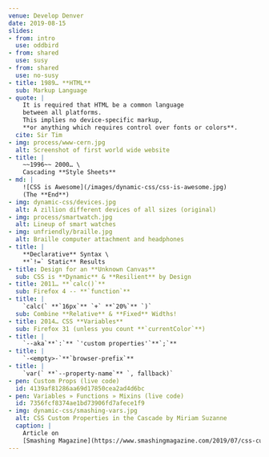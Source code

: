 ```yaml
---
venue: Develop Denver
date: 2019-08-15
slides:
- from: intro
  use: oddbird
- from: shared
  use: susy
- from: shared
  use: no-susy
- title: 1989… **HTML**
  sub: Markup Language
- quote: |
    It is required that HTML be a common language
    between all platforms.
    This implies no device-specific markup,
    **or anything which requires control over fonts or colors**.
  cite: Sir Tim
- img: process/www-cern.jpg
  alt: Screenshot of first world wide website
- title: |
    ~~1996~~ 2000… \
    Cascading **Style Sheets**
- md: |
    ![CSS is Awesome](/images/dynamic-css/css-is-awesome.jpg)
    (The **End**)
- img: dynamic-css/devices.jpg
  alt: A zillion different devices of all sizes (original)
- img: process/smartwatch.jpg
  alt: Lineup of smart watches
- img: unfriendly/braille.jpg
  alt: Braille computer attachment and headphones
- title: |
    **Declarative** Syntax \
    **`!=` Static** Results
- title: Design for an **Unknown Canvas**
  sub: CSS is **Dynamic** & **Resilient** by Design
- title: 2011… **`calc()`**
  sub: Firefox 4 -- **`function`**
- title: |
    `calc(` **`16px`** `+` **`20%`** `)`
  sub: Combine **Relative** & **Fixed** Widths!
- title: 2014… CSS **Variables**
  sub: Firefox 31 (unless you count **`currentColor`**)
- title: |
    `--aka`**`:`** `'custom properties'`**`;`**
- title: |
    `-<empty>-`**`browser-prefix`**
- title: |
    `var(` **`--property-name`** `, fallback)`
- pen: Custom Props (live code)
  id: 4139af81286aa69d17850cea2ad4d6bc
- pen: Variables » Functions » Mixins (live code)
  id: 7356fcf8374ae1bd73906fd7afece1f9
- img: dynamic-css/smashing-vars.jpg
  alt: CSS Custom Properties in the Cascade by Miriam Suzanne
  caption: |
    Article on
    [Smashing Magazine](https://www.smashingmagazine.com/2019/07/css-custom-properties-cascade/)
---
```

